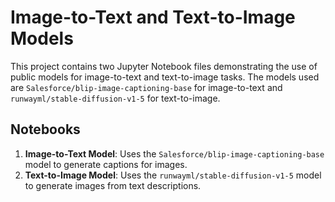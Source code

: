 # Image-to-Text and Text-to-Image Models

This project contains two Jupyter Notebook files demonstrating the use of public models for image-to-text and text-to-image tasks. The models used are `Salesforce/blip-image-captioning-base` for image-to-text and `runwayml/stable-diffusion-v1-5` for text-to-image.

## Notebooks

1. **Image-to-Text Model**: Uses the `Salesforce/blip-image-captioning-base` model to generate captions for images.
2. **Text-to-Image Model**: Uses the `runwayml/stable-diffusion-v1-5` model to generate images from text descriptions.